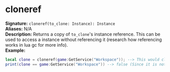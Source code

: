 # cloneref
**Signature:** `cloneref(to_clone: Instance): Instance` <br>
**Aliases:** N/A <br>
**Description:** Returns a copy of `to_clone`'s instance reference. This can be used to access a instance without referencing it (research how referencing works in lua gc for more info). <br>
**Example:**
```lua
local clone = cloneref(game:GetService("Workspace")); --> This would clone Workspace
print(clone == game:GetService("Workspace")) --> false (Since it is not Workspace, its a cloned reference of it.)
```
